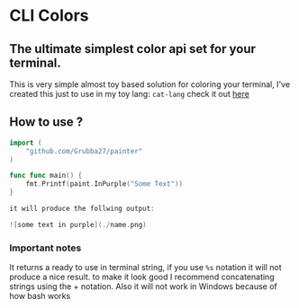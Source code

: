 
# CLI Colors

## The ultimate simplest color api set for your terminal.
This is very simple almost toy based solution for coloring your terminal, I've 
created this just to use in my toy lang: ``cat-lang`` check it out [here](https://github.com/Grubba27/cat-lang)

## How to use ?
```go
import (
    "github.com/Grubba27/painter"
)

func func main() {
    fmt.Printf(paint.InPurple("Some Text"))
}

it will produce the follwing output:

![some text in purple](./name.png)

```
### Important notes

It returns a ready to use in terminal string, if you use ``%s`` notation it will not produce a nice result. 
to make it look good I recommend concatenating strings using the + notation.
Also it will not work in Windows because of how bash works
